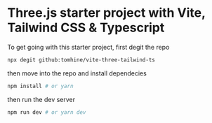 # Three.js starter project with Vite, Tailwind CSS & Typescript

To get going with this starter project, first degit the repo

```zsh
npx degit github:tomhine/vite-three-tailwind-ts
```

then move into the repo and install dependecies

```zsh
npm install # or yarn
```

then run the dev server

```zsh
npm run dev # or yarn dev
```

